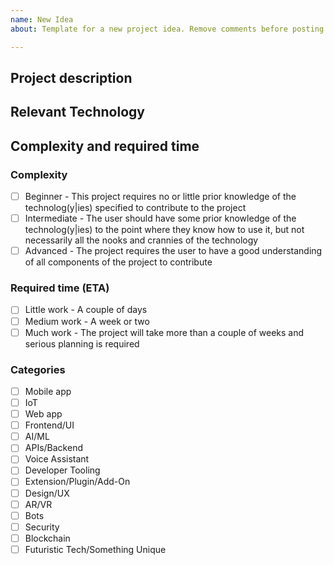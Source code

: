 ```yaml
---
name: New Idea
about: Template for a new project idea. Remove comments before posting.

---
```


## Project description

<!--[_Describe the project the best you can. Give any background information or link to resources that are necessary to understand the problem it is intended to solve. The more you elaborate on your idea, the easier it is to accomplish._]-->

## Relevant Technology

<!--[_Write what technology is relevant. What language, what platform, any particular library/framework/existing project it is based on?_]-->

## Complexity and required time

<!--[_Please only tick off one box in each category by changing `[ ]` to `[x]`. The labels on the project will then be updated by the maintainers as soon as possible._]-->

### Complexity

- [ ] Beginner - This project requires no or little prior knowledge of the technolog(y|ies) specified to contribute to the project
- [ ] Intermediate - The user should have some prior knowledge of the technolog(y|ies) to the point where they know how to use it, but not necessarily all the nooks and crannies of the technology
- [ ] Advanced - The project requires the user to have a good understanding of all components of the project to contribute

### Required time (ETA)

- [ ] Little work - A couple of days
- [ ] Medium work - A week or two
- [ ] Much work - The project will take more than a couple of weeks and serious planning is required

### Categories

- [ ] Mobile app
- [ ] IoT
- [ ] Web app
- [ ] Frontend/UI
- [ ] AI/ML
- [ ] APIs/Backend
- [ ] Voice Assistant
- [ ] Developer Tooling
- [ ] Extension/Plugin/Add-On
- [ ] Design/UX
- [ ] AR/VR
- [ ] Bots
- [ ] Security
- [ ] Blockchain
- [ ] Futuristic Tech/Something Unique

